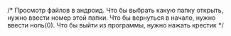 /* Просмотр файлов в андроид. Что бы выбрать какую папку открыть, нужно ввести номер этой папки.
Что бы вернуться в начало, нужно ввести ноль(0). Что бы выйти из программы, нужно нажать крестик */
